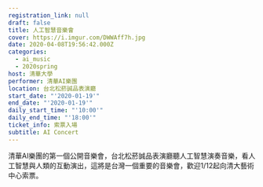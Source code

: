 ```yaml
---
registration_link: null
draft: false
title: 人工智慧音樂會
cover: https://i.imgur.com/DWWAff7h.jpg
date: 2020-04-08T19:56:42.000Z
categories:
  - ai_music
  - 2020spring
host: 清華大學
performer: 清華AI樂團
location: 台北松菸誠品表演廳
start_date: "'2020-01-19'"
end_date: "'2020-01-19'"
daily_start_time: "'10:00'"
daily_end_time: "'18:00'"
ticket_info: 索票入場
subtitle: AI Concert
---
```


清華AI樂團的第一個公開音樂會，台北松菸誠品表演廳聽人工智慧演奏音樂，看人工智慧與人類的互動演出，這將是台灣一個重要的音樂會，歡迎1/12起向清大藝術中心索票。
